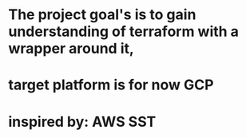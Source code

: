 # The project goal's is to gain understanding of terraform with a wrapper around it, 
# target platform is for now GCP
# inspired by: AWS SST